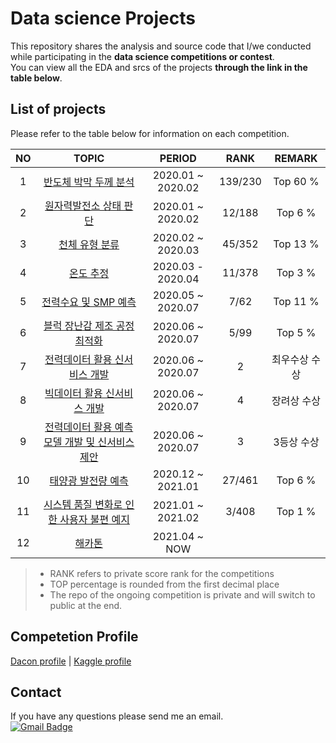 Data science Projects
=======================================
This repository shares the analysis and source code that I/we conducted while participating in the **data science competitions or contest**.  
You can view all the EDA and srcs of the projects __through the link in the table below__.  

## List of projects
Please refer to the table below for information on each competition.  

|NO|TOPIC|PERIOD|RANK|REMARK|
|:--------------------:|:--------------------:|:------------:|:------------:|:------------:|
|1|[반도체 박막 두께 분석](https://github.com/mysunk/dacon-thickness-regression)|2020.01 ~ 2020.02|139/230|Top 60 %|
|2|[원자력발전소 상태 판단](https://github.com/mysunk/dacon-powerplant-state-estimation)|2020.01 ~ 2020.02|12/188|Top 6 %|
|3|[천체 유형 분류](https://github.com/mysunk/dacon-celestialtype-classification)|2020.02 ~ 2020.03|45/352|Top 13 %|
|4|[온도 추정](https://github.com/mysunk/dacon-temperature-forecasting)|2020.03 - 2020.04|11/378|Top 3 %|
|5|[전력수요 및 SMP 예측](https://github.com/mysunk/dacon-load-forecasting)|2020.05 ~ 2020.07|7/62|Top 11 %|
|6|[블럭 장난감 제조 공정 최적화](https://github.com/mysunk/dacon-process-optimization)|2020.06 ~ 2020.07|5/99|Top 5 %|
|7|[전력데이터 활용 신서비스 개발](https://github.com/mysunk/kepco-appliances-scheduling)|2020.06 ~ 2020.07|2|최우수상 수상|
|8|[빅데이터 활용 신서비스 개발](https://github.com/mysunk/daegu-area-recognition)|2020.06 ~ 2020.07|4|장려상 수상|
|9|[전력데이터 활용 예측 모델 개발 및 신서비스 제안](https://github.com/mysunk/dreamai-load-forecasting)|2020.06 ~ 2020.07|3|3등상 수상|
|10|[태양광 발전량 예측](https://github.com/mysunk/dacon-PV-forecasting)|2020.12 ~ 2021.01|27/461|Top 6 %|
|11|[시스템 품질 변화로 인한 사용자 불편 예지](https://github.com/mysunk/dacon-lg-user)|2021.01 ~ 2021.02|3/408|Top 1 %|
|12|[해카톤](https://github.com/mysunk/hyundai-car)|2021.04 ~ NOW|||
> * RANK refers to private score rank for the competitions   
> * TOP percentage is rounded from the first decimal place
> * The repo of the ongoing competition is private and will switch to public at the end.

## Competetion Profile
[Dacon profile](https://dacon.io/myprofile/400537/competition/)   |
[Kaggle profile](https://www.kaggle.com/mskim1023)

## Contact
If you have any questions please send me an email.  
[![Gmail Badge](https://img.shields.io/badge/-Gmail-d14836?style=flat-square&logo=Gmail&logoColor=white&link=mailto:pond9816@gmail.com)](mailto:pond9816@gmail.com)
<!--- 
<div align=center>  

[![Gmail Badge](https://img.shields.io/badge/-Gmail-d14836?style=flat-square&logo=Gmail&logoColor=white&link=mailto:pond9816@gmail.com)](mailto:pond9816@gmail.com)  
</div>  
--->

